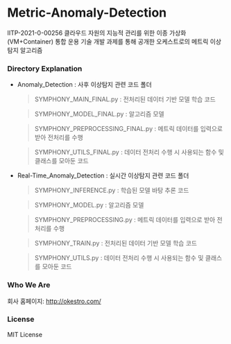 # Metric-Anomaly-Detection

IITP-2021-0-00256 클라우드 자원의 지능적 관리를 위한 이종 가상화(VM+Container) 통합 운용 기술 개발 과제를 통해 공개한 오케스트로의 메트릭 이상탐지 알고리즘

### Directory Explanation
* Anomaly_Detection : 사후 이상탐지 관련 코드 폴더
  > SYMPHONY_MAIN_FINAL.py : 전처리된 데이터 기반 모델 학습 코드
  
  > SYMPHONY_MODEL_FINAL.py : 알고리즘 모델

  > SYMPHONY_PREPROCESSING_FINAL.py : 메트릭 데이터를 입력으로 받아 전처리를 수행

  > SYMPHONY_UTILS_FINAL.py : 데이터 전처리 수행 시 사용되는 함수 및 클래스를 모아둔 코드
  

  
* Real-Time_Anomaly_Detection : 실시간 이상탐지 관련 코드 폴더
  > SYMPHONY_INFERENCE.py : 학습된 모델 바탕 추론 코드

  > SYMPHONY_MODEL.py : 알고리즘 모델

  > SYMPHONY_PREPROCESSING.py : 메트릭 데이터를 입력으로 받아 전처리를 수행

  > SYMPHONY_TRAIN.py : 전처리된 데이터 기반 모델 학습 코드

  > SYMPHONY_UTILS.py : 데이터 전처리 수행 시 사용되는 함수 및 클래스를 모아둔 코드


### Who We Are
회사 홈페이지:
http://okestro.com/

### License
MIT License
